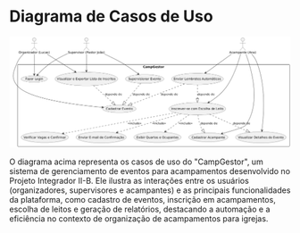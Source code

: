 # Diagrama de Casos de Uso

![Diagrama de Casos de Uso](diagram_use_case.png)

O diagrama acima representa os casos de uso do "CampGestor", um sistema de gerenciamento de eventos para acampamentos desenvolvido no Projeto Integrador II-B. Ele ilustra as interações entre os usuários (organizadores, supervisores e acampantes) e as principais funcionalidades da plataforma, como cadastro de eventos, inscrição em acampamentos, escolha de leitos e geração de relatórios, destacando a automação e a eficiência no contexto de organização de acampamentos para igrejas.
